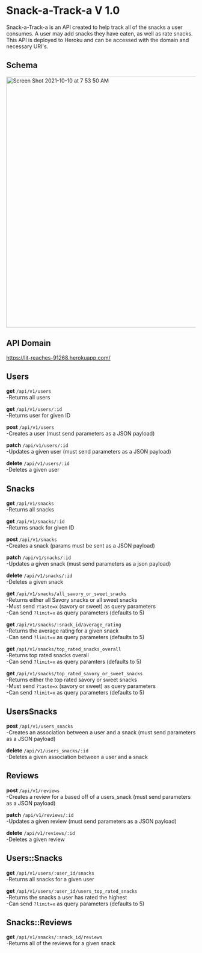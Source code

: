 # Snack-a-Track-a V 1.0
Snack-a-Track-a is an API created to help track all of the snacks a user consumes. A user may add snacks they have eaten, as well as rate snacks. This API is deployed to Heroku and can be accessed with the domain and necessary URI's.

## Schema

<img width="666" alt="Screen Shot 2021-10-10 at 7 53 50 AM" src="https://user-images.githubusercontent.com/78196294/136698698-76972f41-524b-46e3-8729-135d4af0ba4f.png">

## API Domain
https://lit-reaches-91268.herokuapp.com/

## Users
**get** `/api/v1/users` </br>
  -Returns all users

**get** `/api/v1/users/:id` </br>
  -Returns user for given ID
  
**post** `/api/v1/users` </br>
  -Creates a user (must send parameters as a JSON payload)
  
**patch** `/api/v1/users/:id` </br>
  -Updates a given user (must send parameters as a JSON payload)
  
**delete** `/api/v1/users/:id` </br>
  -Deletes a given user
  
## Snacks
**get** `/api/v1/snacks` </br>
  -Returns all snacks
  
**get** `/api/v1/snacks/:id` </br>
  -Returns snack for given ID

**post** `/api/v1/snacks` </br>
  -Creates a snack (params must be sent as a JSON payload)
  
**patch** `/api/v1/snacks/:id` </br>
  -Updates a given snack (must send parameters as a json payload)
  
**delete** `/api/v1/snacks/:id` </br>
  -Deletes a given snack
  
**get** `/api/v1/snacks/all_savory_or_sweet_snacks` </br>
  -Returns either all Savory snacks or all sweet snacks </br>
  -Must send `?taste=x` (savory or sweet) as query parameters </br>
  -Can send `?limit=x` as query parameters (defaults to 5)
  
**get** `/api/v1/snacks/:snack_id/average_rating` </br>
  -Returns the average rating for a given snack </br>
  -Can send `?limit=x` as query parameters (defaults to 5)

**get** `/api/v1/snacks/top_rated_snacks_overall` </br>
  -Returns top rated snacks overall </br>
  -Can send `?limit=x` as query paramters (defaults to 5)

**get** `/api/v1/snacks/top_rated_savory_or_sweet_snacks` </br>
  -Returns either the top rated savory or sweet snacks </br>
  -Must send `?taste=x` (savory or sweet) as query parameters </br>
  -Can send `?limit=x` as query parameters (defaults to 5)
  
## UsersSnacks
**post** `/api/v1/users_snacks` </br>
  -Creates an association between a user and a snack (must send parameters as a JSON payload)
  
**delete** `/api/v1/users_snacks/:id` </br>
  -Deletes a given association between a user and a snack
  
## Reviews
**post** `/api/v1/reviews` </br>
  -Creates a review for a based off of a users_snack (must send parameters as a JSON payload)
  
**patch** `/api/v1/reviews/:id` </br>
  -Updates a given review (must send parameters as a JSON payload)
  
**delete** `/api/v1/reviews/:id` </br>
  -Deletes a given review

## Users::Snacks
**get** `/api/v1/users/:user_id/snacks` </br>
  -Returns all snacks for a given user
  
**get** `/api/v1/users/:user_id/users_top_rated_snacks` </br>
  -Returns the snacks a user has rated the highest </br>
  -Can send `?limit=x` as query parameters (defaults to 5)

## Snacks::Reviews
**get** `/api/v1/snacks/:snack_id/reviews` </br>
  -Returns all of the reviews for a given snack

